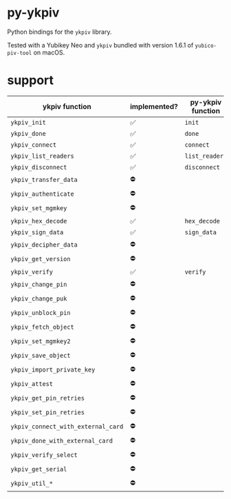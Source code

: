# py-ykpiv

Python bindings for the `ykpiv` library.

Tested with a Yubikey Neo and `ykpiv` bundled with version 1.6.1 of `yubico-piv-tool` on macOS.

# support

| ykpiv function                     | implemented? | py-ykpiv function |
|------------------------------------|--------------|-------------------|
| `ykpiv_init`                       | ✅           | `init`            |
| `ykpiv_done`                       | ✅           | `done`            |
| `ykpiv_connect`                    | ✅           | `connect`         |
| `ykpiv_list_readers`               | ✅           | `list_readers`    |
| `ykpiv_disconnect`                 | ✅           | `disconnect`      |
| `ykpiv_transfer_data`              | ⛔           |                   |
| `ykpiv_authenticate`               | ⛔           |                   |
| `ykpiv_set_mgmkey`                 | ⛔           |                   |
| `ykpiv_hex_decode`                 | ✅           | `hex_decode`      |
| `ykpiv_sign_data`                  | ✅           | `sign_data`       |
| `ykpiv_decipher_data`              | ⛔           |                   |
| `ykpiv_get_version`                | ⛔           |                   |
| `ykpiv_verify`                     | ✅           | `verify`          |
| `ykpiv_change_pin`                 | ⛔           |                   |
| `ykpiv_change_puk`                 | ⛔           |                   |
| `ykpiv_unblock_pin`                | ⛔           |                   |
| `ykpiv_fetch_object`               | ⛔           |                   |
| `ykpiv_set_mgmkey2`                | ⛔           |                   |
| `ykpiv_save_object`                | ⛔           |                   |
| `ykpiv_import_private_key`         | ⛔           |                   |
| `ykpiv_attest`                     | ⛔           |                   |
| `ykpiv_get_pin_retries`            | ⛔           |                   |
| `ykpiv_set_pin_retries`            | ⛔           |                   |
| `ykpiv_connect_with_external_card` | ⛔           |                   |
| `ykpiv_done_with_external_card`    | ⛔           |                   |
| `ykpiv_verify_select`              | ⛔           |                   |
| `ykpiv_get_serial`                 | ⛔           |                   |
| `ykpiv_util_*`                     | ⛔           |                   | 
